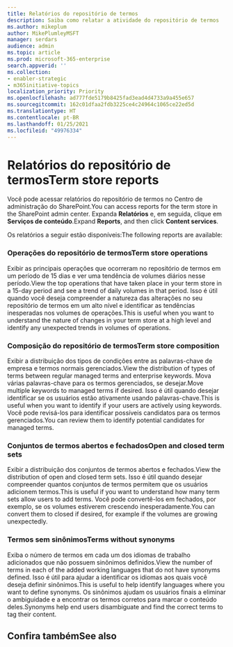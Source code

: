 ```yaml
---
title: Relatórios do repositório de termos
description: Saiba como relatar a atividade do repositório de termos
ms.author: mikeplum
author: MikePlumleyMSFT
manager: serdars
audience: admin
ms.topic: article
ms.prod: microsoft-365-enterprise
search.appverid: ''
ms.collection:
- enabler-strategic
- m365initiative-topics
localization_priority: Priority
ms.openlocfilehash: ad777fde5179b8425fad3ead4d4733a9a455e657
ms.sourcegitcommit: 162c01dfaa2fdb3225ce4c24964c1065ce22ed5d
ms.translationtype: HT
ms.contentlocale: pt-BR
ms.lasthandoff: 01/25/2021
ms.locfileid: "49976334"
---
```

# <a name="term-store-reports"></a><span data-ttu-id="070d6-103">Relatórios do repositório de termos</span><span class="sxs-lookup"><span data-stu-id="070d6-103">Term store reports</span></span>

<span data-ttu-id="070d6-104">Você pode acessar relatórios do repositório de termos no Centro de administração do SharePoint.</span><span class="sxs-lookup"><span data-stu-id="070d6-104">You can access reports for the term store in the SharePoint admin center.</span></span> <span data-ttu-id="070d6-105">Expanda **Relatórios** e, em seguida, clique em **Serviços de conteúdo**.</span><span class="sxs-lookup"><span data-stu-id="070d6-105">Expand **Reports**, and then click **Content services**.</span></span>

<span data-ttu-id="070d6-106">Os relatórios a seguir estão disponíveis:</span><span class="sxs-lookup"><span data-stu-id="070d6-106">The following reports are available:</span></span>

### <a name="term-store-operations"></a><span data-ttu-id="070d6-107">Operações do repositório de termos</span><span class="sxs-lookup"><span data-stu-id="070d6-107">Term store operations</span></span>

<span data-ttu-id="070d6-108">Exibir as principais operações que ocorreram no repositório de termos em um período de 15 dias e ver uma tendência de volumes diários nesse período.</span><span class="sxs-lookup"><span data-stu-id="070d6-108">View the top operations that have taken place in your term store in a 15-day period and see a trend of daily volumes in that period.</span></span> <span data-ttu-id="070d6-109">Isso é útil quando você deseja compreender a natureza das alterações no seu repositório de termos em um alto nível e identificar as tendências inesperadas nos volumes de operações.</span><span class="sxs-lookup"><span data-stu-id="070d6-109">This is useful when you want to understand the nature of changes in your term store at a high level and identify any unexpected trends in volumes of operations.</span></span> 

### <a name="term-store-composition"></a><span data-ttu-id="070d6-110">Composição do repositório de termos</span><span class="sxs-lookup"><span data-stu-id="070d6-110">Term store composition</span></span>

<span data-ttu-id="070d6-111">Exibir a distribuição dos tipos de condições entre as palavras-chave de empresa e termos normais gerenciados.</span><span class="sxs-lookup"><span data-stu-id="070d6-111">View the distribution of types of terms between regular managed terms and enterprise keywords.</span></span> <span data-ttu-id="070d6-112">Mova várias palavras-chave para os termos gerenciados, se desejar.</span><span class="sxs-lookup"><span data-stu-id="070d6-112">Move multiple keywords to managed terms if desired.</span></span> <span data-ttu-id="070d6-113">Isso é útil quando desejar identificar se os usuários estão ativamente usando palavras-chave.</span><span class="sxs-lookup"><span data-stu-id="070d6-113">This is useful when you want to identify if your users are actively using keywords.</span></span> <span data-ttu-id="070d6-114">Você pode revisá-los para identificar possíveis candidatos para os termos gerenciados.</span><span class="sxs-lookup"><span data-stu-id="070d6-114">You can review them to identify potential candidates for managed terms.</span></span>

### <a name="open-and-closed-term-sets"></a><span data-ttu-id="070d6-115">Conjuntos de termos abertos e fechados</span><span class="sxs-lookup"><span data-stu-id="070d6-115">Open and closed term sets</span></span>

<span data-ttu-id="070d6-116">Exibir a distribuição dos conjuntos de termos abertos e fechados.</span><span class="sxs-lookup"><span data-stu-id="070d6-116">View the distribution of open and closed term sets.</span></span> <span data-ttu-id="070d6-117">Isso é útil quando desejar compreender quantos conjuntos de termos permitem que os usuários adicionem termos.</span><span class="sxs-lookup"><span data-stu-id="070d6-117">This is useful if you want to understand how many term sets allow users to add terms.</span></span> <span data-ttu-id="070d6-118">Você pode convertê-los em fechados, por exemplo, se os volumes estiverem crescendo inesperadamente.</span><span class="sxs-lookup"><span data-stu-id="070d6-118">You can convert them to closed if desired, for example if the volumes are growing unexpectedly.</span></span> 

### <a name="terms-without-synonyms"></a><span data-ttu-id="070d6-119">Termos sem sinônimos</span><span class="sxs-lookup"><span data-stu-id="070d6-119">Terms without synonyms</span></span>

<span data-ttu-id="070d6-120">Exiba o número de termos em cada um dos idiomas de trabalho adicionados que não possuem sinônimos definidos.</span><span class="sxs-lookup"><span data-stu-id="070d6-120">View the number of terms in each of the added working languages that do not have synonyms defined.</span></span> <span data-ttu-id="070d6-121">Isso é útil para ajudar a identificar os idiomas aos quais você deseja definir sinônimos.</span><span class="sxs-lookup"><span data-stu-id="070d6-121">This is useful to help identify languages where you want to define synonyms.</span></span> <span data-ttu-id="070d6-122">Os sinônimos ajudam os usuários finais a eliminar o ambiguidade e a encontrar os termos corretos para marcar o conteúdo deles.</span><span class="sxs-lookup"><span data-stu-id="070d6-122">Synonyms help end users disambiguate and find the correct terms to tag their content.</span></span>

## <a name="see-also"></a><span data-ttu-id="070d6-123">Confira também</span><span class="sxs-lookup"><span data-stu-id="070d6-123">See also</span></span>



  






